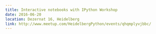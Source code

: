 ```yaml
---
title: Interactive notebooks with IPython Workshop
date: 2016-06-20
location: Dezernat 16, Heidelberg
link: http://www.meetup.com/HeidelbergPython/events/qhqmplyvjbbc/
---
```

